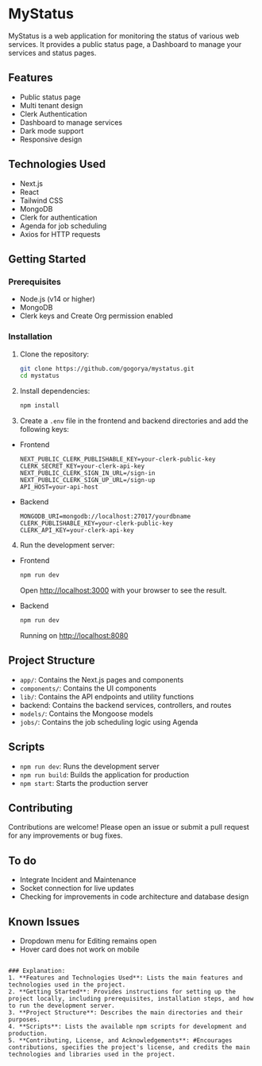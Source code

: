 # MyStatus

MyStatus is a web application for monitoring the status of various web services. It provides a public status page, a Dashboard to manage your services and status pages.

## Features

- Public status page
- Multi tenant design
- Clerk Authentication
- Dashboard to manage services
- Dark mode support
- Responsive design

## Technologies Used

- Next.js
- React
- Tailwind CSS
- MongoDB
- Clerk for authentication
- Agenda for job scheduling
- Axios for HTTP requests

## Getting Started

### Prerequisites

- Node.js (v14 or higher)
- MongoDB
- Clerk keys and Create Org permission enabled

### Installation

1. Clone the repository:

   ```sh
   git clone https://github.com/gogorya/mystatus.git
   cd mystatus
   ```

2. Install dependencies:

   ```sh
   npm install
   ```

3. Create a `.env` file in the frontend and backend directories and add the following keys:

- Frontend

  ```env
  NEXT_PUBLIC_CLERK_PUBLISHABLE_KEY=your-clerk-public-key
  CLERK_SECRET_KEY=your-clerk-api-key
  NEXT_PUBLIC_CLERK_SIGN_IN_URL=/sign-in
  NEXT_PUBLIC_CLERK_SIGN_UP_URL=/sign-up
  API_HOST=your-api-host
  ```

- Backend
  ```env
  MONGODB_URI=mongodb://localhost:27017/yourdbname
  CLERK_PUBLISHABLE_KEY=your-clerk-public-key
  CLERK_API_KEY=your-clerk-api-key
  ```

4. Run the development server:

- Frontend

  ```sh
  npm run dev
  ```

  Open [http://localhost:3000](http://localhost:3000) with your browser to see the result.

- Backend

  ```sh
  npm run dev
  ```

  Running on [http://localhost:8080](http://localhost:8080)

## Project Structure

- `app/`: Contains the Next.js pages and components
- `components/`: Contains the UI components
- `lib/`: Contains the API endpoints and utility functions
- backend: Contains the backend services, controllers, and routes
- `models/`: Contains the Mongoose models
- `jobs/`: Contains the job scheduling logic using Agenda

## Scripts

- `npm run dev`: Runs the development server
- `npm run build`: Builds the application for production
- `npm start`: Starts the production server

## Contributing

Contributions are welcome! Please open an issue or submit a pull request for any improvements or bug fixes.

<!-- ## Acknowledgements

- [Next.js](https://nextjs.org/)
- [Tailwind CSS](https://tailwindcss.com/)
- [MongoDB](https://www.mongodb.com/)
- [Clerk](https://clerk.dev/)
- [Agenda](https://github.com/agenda/agenda)
- [Axios](https://axios-http.com/) -->

## To do

- Integrate Incident and Maintenance
- Socket connection for live updates
- Checking for improvements in code architecture and database design

## Known Issues

- Dropdown menu for Editing remains open
- Hover card does not work on mobile

```

### Explanation:
1. **Features and Technologies Used**: Lists the main features and technologies used in the project.
2. **Getting Started**: Provides instructions for setting up the project locally, including prerequisites, installation steps, and how to run the development server.
3. **Project Structure**: Describes the main directories and their purposes.
4. **Scripts**: Lists the available npm scripts for development and production.
5. **Contributing, License, and Acknowledgements**: #Encourages contributions, specifies the project's license, and credits the main technologies and libraries used in the project.
```
